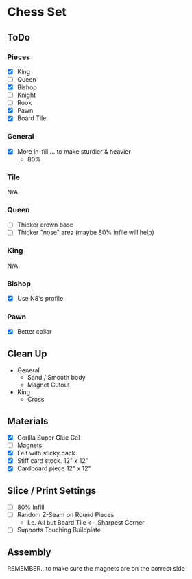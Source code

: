 # Chess Set

## ToDo

### Pieces
* [x] King
* [ ] Queen
* [x] Bishop
* [ ] Knight
* [ ] Rook
* [x] Pawn
* [x] Board Tile

### General
* [x] More in-fill ... to make sturdier & heavier
    - 80%

### Tile
N/A

### Queen
* [ ] Thicker crown base
* [ ] Thicker "nose" area (maybe 80% infile will help)

### King
N/A

### Bishop
* [x] Use N8's profile

### Pawn
* [x] Better collar

## Clean Up
* General
    - Sand / Smooth body
    - Magnet Cutout
* King
    - Cross

## Materials
* [x] Gorilla Super Glue Gel
* [ ] Magnets
* [x] Felt with sticky back
* [x] Stiff card stock. 12" x 12"
* [x] Cardboard piece 12" x 12"

## Slice / Print Settings
* [ ] 80% Infill
* [ ] Random Z-Seam on Round Pieces
    - I.e. All but Board Tile <-- Sharpest Corner
* [ ] Supports Touching Buildplate

## Assembly
REMEMBER...to make sure the magnets are on the correct side
